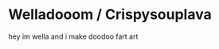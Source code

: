 # Welladooom / Crispysouplava
hey im wella and i make doodoo fart art

<!---
welladooom/welladooom is a ✨ special ✨ repository because its `README.md` (this file) appears on your GitHub profile.
You can click the Preview link to take a look at your changes.
--->
